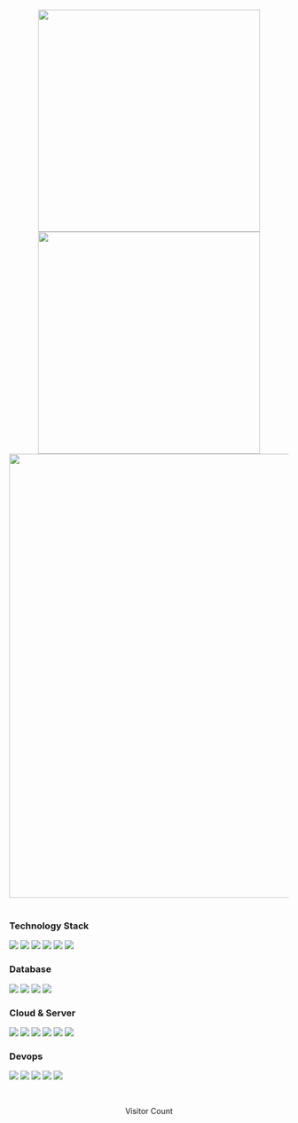<!-- https://github.com/whoimicom/readme-typing-svg -->
<p style="text-align:center">
<img src="https://readme-typing-svg.demolab.com?font=Orbitron&size=25&pause=1000&center=true&vCenter=true&random=false&width=600&lines=Welcome+to+my+GitHub+profile+page!;I+am+super+obsessed+with+programming!"  alt=""/>
</p>

<p style="text-align:center">
<!-- https://github.com/whoimicom/github-readme-stats -->
<img style="vertical-align: middle" width="400" src="https://github-readme-stats.vercel.app/api?username=whoimicom&theme=transparent&show_icons=true&hide_border=true&show=reviews&hide_title=true&hide=contribs"  alt=""/>
<!-- https://github.com/whoimicom/streak-stats.demolab.com -->
<img style="vertical-align: middle" width="400" src="https://streak-stats.demolab.com?user=whoimicom&theme=transparent&date_format=%5BY.%5Dn.j&hide_border=true"  alt=""/>
<br/>

<!-- https://github.com/whoimicom/github-readme-activity-graph -->
<img width="800" src="https://github-readme-activity-graph.vercel.app/graph?username=whoimicom&theme=github-compact&hide_border=true&area=true&custom_title=Contribution%20Graph"  alt=""/>
<br/>

<!-- https://github.com/whoimicom/github-readme-stats -->
<img style="vertical-align: middle" src="https://github-readme-stats.vercel.app/api/wakatime?username=whoimicom&theme=transparent&hide_border=true&layout=compact&langs_count=22"  alt=""/>
<!-- https://github.com/whoimicom/github-readme-stats -->
<img style="vertical-align: middle" src="https://github-readme-stats.vercel.app/api/top-langs/?username=whoimicom&theme=transparent&hide_border=true&layout=donut-vertical&langs_count=6"  alt=""/>
<br/>

<!-- https://github.com/whoimicom/skillicons -->
<img style="vertical-align: middle" src="https://skillicons.dev/icons?i=java,rust,bash,kotlin,html,vue,react,css,js,ts,md&theme=light"  alt=""/>
</p>


### Technology Stack

[![](https://img.shields.io/badge/-Spring-000?&logo=spring&logoColor=0769AD)](https://whoimi.com?ref=github)
[![](https://img.shields.io/badge/-SpringBoot-000?&logo=springboot&logoColor=0769AD)](https://whoimi.com?ref=github)
[![](https://img.shields.io/badge/-jQuery-000?&logo=jQuery&logoColor=0769AD)](https://whoimi.com?ref=github)
[![](https://img.shields.io/badge/-Node.js-000?&logo=node.js)](https://whoimi.com?ref=github)
[![](https://img.shields.io/badge/-Bootstrap-000?&logo=Bootstrap)](https://whoimi.com?ref=github)
[![](https://img.shields.io/badge/-Linux-000?&logo=Linux)](https://whoimi.com?ref=github)


### Database 
[![](https://img.shields.io/badge/-Mysql-000?&logo=mysql)](https://whoimi.com?ref=github)
[![](https://img.shields.io/badge/-Redis-000?&logo=redis)](https://whoimi.com?ref=github)
[![](https://img.shields.io/badge/-Oracle-000?&logo=oracle)](https://whoimi.com?ref=github)
[![](https://img.shields.io/badge/-OpenSearch-000?&logo=opensearch)](https://whoimi.com?ref=github)

### Cloud & Server
[![](https://img.shields.io/badge/-OracleCloud-000?&logo=oracle)](https://whoimi.com?ref=github)
[![](https://img.shields.io/badge/-AliCloud-000?&logo=alibabacloud)](https://whoimi.com?ref=github)
[![](https://img.shields.io/badge/-HuaWeiCloud-000?&logo=huawei)](https://whoimi.com?ref=github)
[![](https://img.shields.io/badge/-Github-000?&logo=github)](https://whoimi.com?ref=github)
[![](https://img.shields.io/badge/-Gitee-000?&logo=gitee)](https://whoimi.com?ref=github)
[![](https://img.shields.io/badge/-Vmware-000?&logo=vmware)](https://whoimi.com?ref=github)

### Devops
[![](https://img.shields.io/badge/-Ansible-000?&logo=Ansible)](https://whoimi.com?ref=github)
[![](https://img.shields.io/badge/-Jenkins-000?&logo=jenkins)](https://whoimi.com?ref=github)
[![](https://img.shields.io/badge/-Jenkins-000?&logo=jenkins)](https://whoimi.com?ref=github)
[![](https://img.shields.io/badge/-Maven-000?&logo=apachemaven)](https://whoimi.com?ref=github)
[![](https://img.shields.io/badge/-Podman-000?&logo=podman&logoColor=0769AD)](https://whoimi.com?ref=github)



<!-- https://github.com/whoimicom/shields -->
<!-- https://shields.io/docs/logos -->
<!-- https://simpleicons.org/ -->
<!-- https://www.w3school.com.cn/cssref/css_colors.asp -->

<p style="text-align:center">
<a href="https://github.com/whoimicom"><img src="https://img.shields.io/badge/GitHub-whoimicom-blue?logo=github"  alt=""/></a>
<img src="https://img.shields.io/badge/Wechat-whoimicom-SpringGreen?logo=wechat"  alt=""/>
<a href="mailto:mail@whoimi.com"><img src="https://img.shields.io/badge/mail@-whoimi.com-teal?logo=mail.com"  alt=""/></a>
<a href="https://whoimi.com"><img src="https://img.shields.io/badge/www.-whoimi.com-cadetblue?logo=awwwards"  alt=""/></a>
<img src="https://img.shields.io/badge/QQ-19879902-blue?logo=tencentqq"  alt=""/>
<!-- https://github.com/whoimicom/github-profile-views-counter -->
<img src="https://komarev.com/ghpvc/?username=whoimicom&abbreviated=true&color=yellow"  alt=""/>
</p>


<p style="text-align:center"> 
  Visitor Count<br>
  <a href="https://whoimi.com?ref=github">
    <img src="https://profile-counter.glitch.me/whoimicom/count.svg"  alt=""/>
  </a>
</p>

